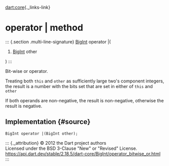 [dart:core](../../dart-core/dart-core-library){._links-link}

operator \| method
==================

::: {.section .multi-line-signature}
[BigInt](../bigint-class) operator \|(

1.  [BigInt](../bigint-class) other

)
:::

Bit-wise or operator.

Treating both `this` and `other` as sufficiently large two\'s component
integers, the result is a number with the bits set that are set in
either of `this` and `other`

If both operands are non-negative, the result is non-negative, otherwise
the result is negative.

Implementation {#source}
--------------

``` {.language-dart data-language="dart"}
BigInt operator |(BigInt other);
```

::: {._attribution}
© 2012 the Dart project authors\
Licensed under the BSD 3-Clause \"New\" or \"Revised\" License.\
<https://api.dart.dev/stable/2.18.5/dart-core/BigInt/operator_bitwise_or.html>
:::
